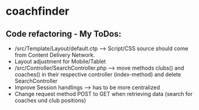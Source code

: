 # coachfinder

## Code refactoring - My ToDos:
- /src/Template/Layout/default.ctp --> Script/CSS source should come from Content Delivery Network.
- Layout adjustment for Mobile/Tablet
- /src/Controller/SearchController.php --> move methods clubs() and coaches() in their respective controller (index-method) and delete SearchController
- Improve Session handlings --> has to be more centralized
- Change request method POST to GET when retrieving data (search for coaches und club positions)
